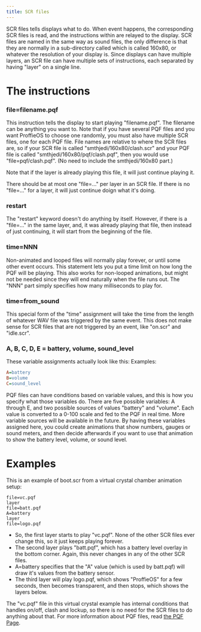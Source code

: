 ```yaml
---
title: SCR files
---
```


SCR files tells displays what to do. When event happens, the corresponding SCR files is read, and the instructions within are relayed to the display. SCR files are named in the same way as sound files, the only difference is that they are normally in a sub-directory called which is called 160x80, or whatever the resolution of your display is. Since displays can have multiple layers, an SCR file can have multiple sets of instructions, each separated by having "layer" on a single line.

# The instructions

### file=filename.pqf
This instruction tells the display to start playing "filename.pqf". The filename can be anything you want to. Note that if you have several PQF files and you want ProffieOS to choose one randomly, you must also have multiple SCR files, one for each PQF file. File names are relative to where the SCR files are, so if your SCR file is called "smthjedi/160x80/clash.scr" and your PQF file is called "smthjedi/160x80/pqf/clash.pqf", then you would use "file=pqf/clash.pqf". (No need to include the smthjedi/160x80 part.)

Note that if the layer is already playing this file, it will just continue playing it.

There should be at most one "file=..." per layer in an SCR file. If there is no "file=..." for a layer, it will just continue doign what it's doing.

### restart
The "restart" keyword doesn't do anything by itself. However, if there is a "file=..." in the same layer, and, it was already playing that file, then instead of just continuing, it will start from the beginning of the file.

### time=NNN
Non-animated and looped files will normally play forever, or until some other event occurs. This statement lets you put a time limit on how long the PQF will be playing. This also works for non-looped animations, but might not be needed since they will end naturally when the file runs out. The "NNN" part simply specifies how many milliseconds to play for.

### time=from_sound
This special form of the "time" assignment will take the time from the length of whatever WAV file was triggered by the same event. This does not make sense for SCR files that are not triggered by an event, like "on.scr" and "idle.scr".

### A, B, C, D, E = battery, volume, sound_level
These variable assignments actually look like this:
Examples:
```ini
A=battery
B=volume
C=sound_level
```

PQF files can have conditions based on variable values, and this is how you specify what those variables do. There are five possible variables: A through E, and two possible sources of values "battery" and "volume". Each value is converted to a 0-100 scale and fed to the PQF in real time.  More variable sources will be available in the future. By having these variables assigned here, you could create animations that show numbers, gauges or sound meters, and then decide afterwards if you want to use that animation to show the battery level, volume, or sound level.

# Examples
This is an example of boot.scr from a virtual crystal chamber animation setup:
```
file=vc.pqf
layer
file=batt.pqf
A=battery
layer
file=logo.pqf
```

* So, the first layer starts to play "vc.pqf". None of the other SCR files ever change this, so it just keeps playing forever.
* The second layer plays "batt.pqf", which has a battery level overlay in the bottom corner. Again, this never changes in any of the other SCR files.
* A=battery specifies that the "A" value (which is used by batt.pqf) will draw it's values from the battery sensor.
* The third layer will play logo.pqf, which shows "ProffieOS" for a few seconds, then becomes transparent, and then stops, which shows the layers below.

The "vc.pqf" file in this virtual crystal example has internal conditions that handles on/off, clash and lockup, so there is no need for the SCR files to do anything about that. For more information about PQF files, read [the PQF Page](/display/PQF.html).
